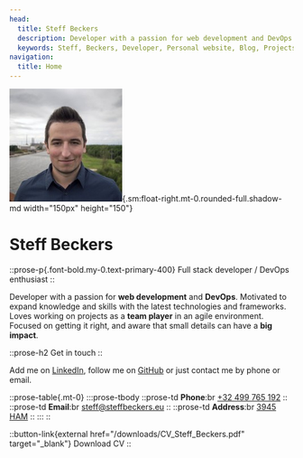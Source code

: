```yaml
---
head:
  title: Steff Beckers
  description: Developer with a passion for web development and DevOps. Motivated to expand knowledge and skills with the latest technologies and frameworks. Loves working on projects as a team player in an agile environment. Focused on getting it right, and aware that small details can have a big impact.
  keywords: Steff, Beckers, Developer, Personal website, Blog, Projects, Resume, CV, Contact
navigation:
  title: Home
---
```


![Steff](/images/Steff.jpg){.sm:float-right.mt-0.rounded-full.shadow-md width="150px" height="150"}

# Steff Beckers

::prose-p{.font-bold.my-0.text-primary-400}
Full stack developer / DevOps enthusiast
::

Developer with a passion for **web development** and **DevOps**. Motivated to expand knowledge and skills with the latest technologies and frameworks.\
Loves working on projects as a **team player** in an agile environment. Focused on getting it right, and aware that small details can have a **big impact**.

::prose-h2
Get in touch
::

Add me on [LinkedIn](https://linkedin.com/in/steffbeckers), follow me on [GitHub](https://github.com/steffbeckers) or just contact me by phone or email.

::prose-table{.mt-0}
  :::prose-tbody
    ::prose-td
      **Phone**:br
      [+32 499 765 192](tel:+32499765192)
    ::
    ::prose-td
      **Email**:br
      [steff@steffbeckers.eu](mailto:steff@steffbeckers.eu)
    ::
    ::prose-td
      **Address**:br
      [3945 HAM](https://goo.gl/maps/KyGduB3qTaBZVPR46)
    ::
  :::
::

::button-link{external href="/downloads/CV_Steff_Beckers.pdf" target="_blank"}
Download CV
::